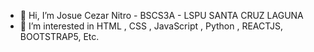 - 👋 Hi, I’m Josue Cezar Nitro - BSCS3A - LSPU SANTA CRUZ LAGUNA
- 👀 I’m interested in HTML , CSS , JavaScript , Python , REACTJS, BOOTSTRAP5, Etc.


<!---
--->
